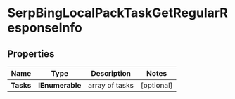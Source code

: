 # SerpBingLocalPackTaskGetRegularResponseInfo


## Properties

| Name | Type | Description | Notes |
|------------ | ------------- | ------------- | -------------|
**Tasks** | **IEnumerable<SerpBingLocalPackTaskGetRegularTaskInfo>** | array of tasks |[optional]|